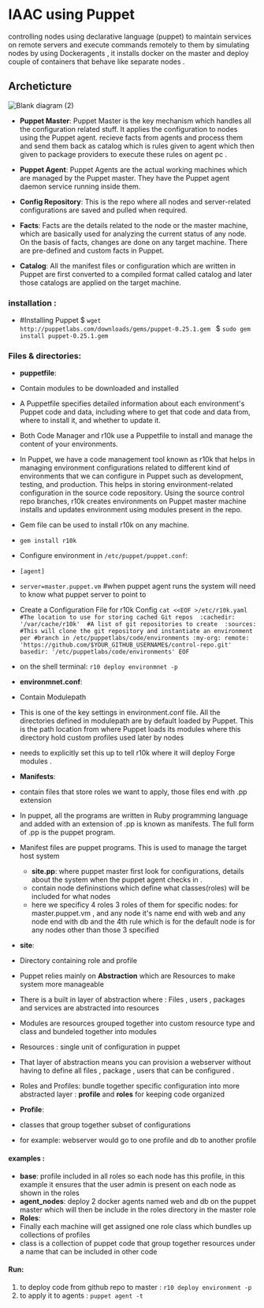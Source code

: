 # IAAC using Puppet
controlling nodes using declarative language (puppet) to maintain services on remote servers and execute commands remotely to them by simulating nodes by using Dockeragents , it installs docker on the master and deploy couple of containers that behave like separate nodes .
## Archeticture

![Blank diagram (2)](https://user-images.githubusercontent.com/68178003/101762719-74b77000-3ae6-11eb-91a1-632409354194.jpeg)

* **Puppet Master**:
Puppet Master is the key mechanism which handles all the configuration related stuff. It applies the configuration to nodes using the Puppet agent. recieve facts from agents and process them and send them back as catalog which is rules given to agent which then given to package providers to execute these rules on agent pc .

* **Puppet Agent**:
Puppet Agents are the actual working machines which are managed by the Puppet master. They have the Puppet agent daemon service running inside them.

* **Config Repository**:
This is the repo where all nodes and server-related configurations are saved and pulled when required.

* **Facts**:
Facts are the details related to the node or the master machine, which are basically used for analyzing the current status of any node. On the basis of facts, changes are done on any target machine. There are pre-defined and custom facts in Puppet.

* **Catalog**:
All the manifest files or configuration which are written in Puppet are first converted to a compiled format called catalog and later those catalogs are applied on the target machine.

### installation :

* #Installing Puppet 
$ `wget http://puppetlabs.com/downloads/gems/puppet-0.25.1.gem `
$ `sudo gem install puppet-0.25.1.gem `
### Files & directories:
* **puppetfile**:
* Contain modules to be downloaded and installed
* A Puppetfile specifies detailed information about each environment's Puppet code and data, including where to get that code and data from, where to install it, and whether to update it.

* Both Code Manager and r10k use a Puppetfile to install and manage the content of your environments.
* In Puppet, we have a code management tool known as r10k that helps in managing environment configurations related to different kind of environments that we can configure in Puppet such as development, testing, and production. This helps in storing environment-related configuration in the source code repository. Using the source control repo branches, r10k creates environments on Puppet master machine installs and updates environment using modules present in the repo.

* Gem file can be used to install r10k on any machine.
* `gem install r10k`
* Configure environment in `/etc/puppet/puppet.conf`:
* `[agent]` 
* `server=master.puppet.vm` #when puppet agent runs the system will need to know what puppet server to point to
* Create a Configuration File for r10k Config
`cat <<EOF >/etc/r10k.yaml 
#The location to use for storing cached Git repos 
:cachedir: '/var/cache/r10k' 
#A list of git repositories to create 
:sources: 
#This will clone the git repository and instantiate an environment per
  #branch in /etc/puppetlabs/code/environments
  :my-org:
    remote: 'https://github.com/$YOUR_GITHUB_USERNAME$/control-repo.git'
    basedir: '/etc/puppetlabs/code/environments'
EOF`
* on the shell terminal: 
`r10 deploy environmnet -p`
* **environmnet.conf**: 
* Contain Modulepath
* This is one of the key settings in environment.conf file. All the directories defined in modulepath are by default loaded by Puppet. This is the path location from where Puppet loads its modules where this directory hold custom profiles used later by nodes
* needs to explicitly set this up to tell r10k where it will deploy Forge modules .
* **Manifests**: 
* contain files that store roles we want to apply, those files end with .pp extension
* In puppet, all the programs are written in Ruby programming language and added with an extension of .pp is known as manifests. The full form of .pp is the puppet program.
* Manifest files are puppet programs. This is used to manage the target host system
    * **site.pp**: where puppet master first look for configurations, details about the system when the puppet agent checks in . 
    * contain node defininstions which define what classes(roles) will be included for what nodes 
    * here we specificy 4 roles 3 roles of them for specific nodes: for master.puppet.vm , and any node it's name end with web and any node end with db and the 4th rule which is for the default node is for any nodes other than those 3 specified
* **site**: 
* Directory containing role and profile
* Puppet relies mainly on **Abstraction** which are Resources to make system more manageable 
* There is a built in layer of abstraction where : Files , users , packages and services are abstracted into resources
* Modules are resources grouped together into custom resource type and class and bundeled together into modules
* Resources : single unit of configuration in puppet
* That layer of abstraction means you can provision a webserver without having to define all files , package , users that can be configured .
* Roles and Profiles:
bundle together specific configuration into more abstracted layer : **profile** and **roles** for keeping code organized
* **Profile**: 
* classes that group together subset of configurations
* for example: webserver would go to one profile and db to another profile
#### examples :
* **base**: profile included in all roles so each node has this profile, in this example it ensures that the user admin is present on each node as shown in the roles
* **agent_nodes**: deploy 2 docker agents named web and db on the puppet master which will then be include in the roles directory in the master role 
* **Roles**:
* Finally each machine will get assigned one role class which bundles up collections of profiles 
* class is a collection of puppet code that group together resources under a name that can be included in other code  
#### Run:
1. to deploy code from github repo to master : `r10 deploy environment -p`
2. to apply it to agents : `puppet agent -t`
